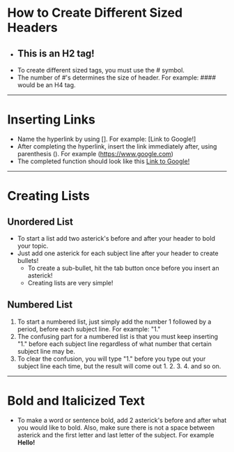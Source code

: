 # **How to Create Different Sized Headers**
* ## This is an H2 tag!
* To create different sized tags, you must use the # symbol.
* The number of #'s determines the size of header. For example: #### would be an H4 tag.
***
# **Inserting Links** 
* Name the hyperlink by using []. For example: [Link to Google!] 
* After completing the hyperlink, insert the link immediately after, using parenthesis (). For example (https://www.google.com)
* The completed function should look like this [Link to Google!](https://www.google.com) 
***
# **Creating Lists** 

## Unordered List 
* To start a list add two asterick's before and after your header to bold your topic. 
* Just add one asterick for each subject line after your header to create bullets!
  * To create a sub-bullet, hit the tab button once before you insert an asterick!
  * Creating lists are very simple! 

## Numbered List 
1. To start a numbered list, just simply add the number 1 followed by a period, before each subject line. For example: "1."
1. The confusing part for a numbered list is that you must keep inserting "1." before each subject line regardless of what number that certain subject line may be. 
1. To clear the confusion, you will type "1." before you type out your subject line each time, but the result will come out 1. 2. 3. 4. and so on. 
***
# **Bold and Italicized Text** 
* To make a word or sentence bold, add 2 asterick's before and after what you would like to bold. Also, make sure there is not a space between asterick and the first letter and last letter of the subject. For example **Hello!**
